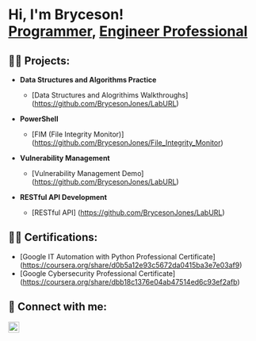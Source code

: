 <h1>Hi, I'm Bryceson! <br/><a href="https://github.com/BrycesonJones">Programmer</a>, <a href="https://www.linkedin.com/in/brycesonjones/">Engineer Professional</a>

<h2>👨‍💻 Projects:</h2>

- <b>Data Structures and Algorithms Practice</b>
  - [Data Structures and Alogrithims Walkthroughs] (https://github.com/BrycesonJones/LabURL)

- <b>PowerShell</b>
  - [FIM (File Integrity Monitor)] (https://github.com/BrycesonJones/File_Integrity_Monitor)

- <b>Vulnerability Management</b>
  - [Vulnerability Management Demo] (https://github.com/BrycesonJones/LabURL)

- <b>RESTful API Development</b>
  - [RESTful API] (https://github.com/BrycesonJones/LabURL)

<h2>👨‍💻 Certifications:</h2>

- [Google IT Automation with Python Professional Certificate] (https://coursera.org/share/d0b5a12e93c5672da0415ba3e7e03af9)
- [Google Cybersecurity Professional Certificate] (https://coursera.org/share/dbb18c1376e04ab47514ed6c93ef2afb)

<h2> 🤳 Connect with me:</h2>

[<img align="left" alt="BrycesonJones | LinkedIn" width="22px" src="https://cdn.jsdelivr.net/npm/simple-icons@v3/icons/linkedin.svg" />][linkedin]

[linkedin]: https://linkedin.com/in/brycesonjones
<!--
**BrycesonJones/BrycesonJones** is a ✨ _special_ ✨ repository because its `README.md` (this file) appears on your GitHub profile.


-->

